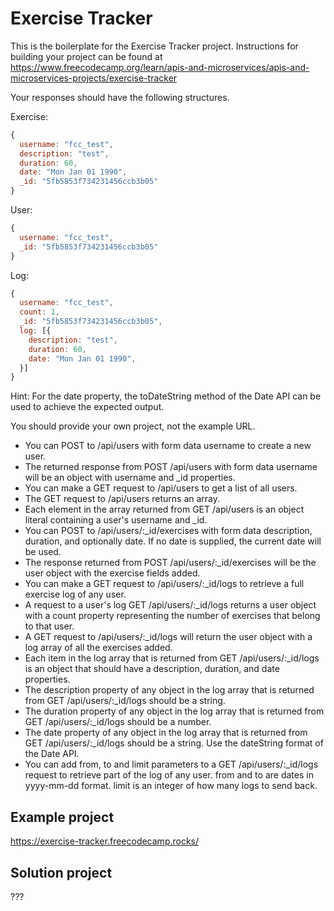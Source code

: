 # Exercise Tracker

This is the boilerplate for the Exercise Tracker project. Instructions for building your project can be found at https://www.freecodecamp.org/learn/apis-and-microservices/apis-and-microservices-projects/exercise-tracker  

Your responses should have the following structures.

Exercise:
```js
{
  username: "fcc_test",
  description: "test",
  duration: 60,
  date: "Mon Jan 01 1990",
  _id: "5fb5853f734231456ccb3b05"
}
```

User:
```js
{
  username: "fcc_test",
  _id: "5fb5853f734231456ccb3b05"
}
```

Log:
```js
{
  username: "fcc_test",
  count: 1,
  _id: "5fb5853f734231456ccb3b05",
  log: [{
    description: "test",
    duration: 60,
    date: "Mon Jan 01 1990",
  }]
}
```
Hint: For the date property, the toDateString method of the Date API can be used to achieve the expected output.

You should provide your own project, not the example URL.
- You can POST to /api/users with form data username to create a new user.
- The returned response from POST /api/users with form data username will be an object with username and _id properties.
- You can make a GET request to /api/users to get a list of all users.
- The GET request to /api/users returns an array.
- Each element in the array returned from GET /api/users is an object literal containing a user's username and _id.
- You can POST to /api/users/:_id/exercises with form data description, duration, and optionally date. If no date is supplied, the current date will be used.
- The response returned from POST /api/users/:_id/exercises will be the user object with the exercise fields added.
- You can make a GET request to /api/users/:_id/logs to retrieve a full exercise log of any user.
- A request to a user's log GET /api/users/:_id/logs returns a user object with a count property representing the number of exercises that belong to that user.
- A GET request to /api/users/:_id/logs will return the user object with a log array of all the exercises added.
- Each item in the log array that is returned from GET /api/users/:_id/logs is an object that should have a description, duration, and date properties.
- The description property of any object in the log array that is returned from GET /api/users/:_id/logs should be a string.
- The duration property of any object in the log array that is returned from GET /api/users/:_id/logs should be a number.
- The date property of any object in the log array that is returned from GET /api/users/:_id/logs should be a string. Use the dateString format of the Date API.
- You can add from, to and limit parameters to a GET /api/users/:_id/logs request to retrieve part of the log of any user. from and to are dates in yyyy-mm-dd format. limit is an integer of how many logs to send back.

## Example project

https://exercise-tracker.freecodecamp.rocks/

## Solution project

???